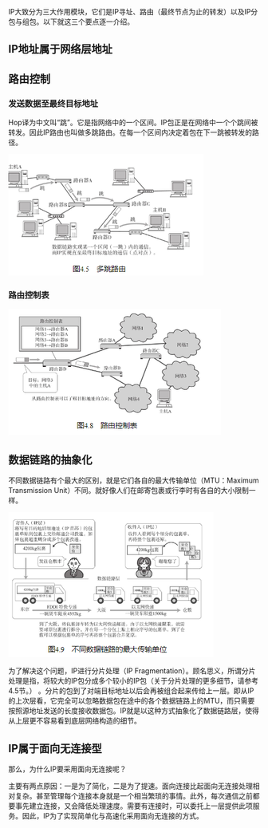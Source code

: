 IP大致分为三大作用模块，它们是IP寻址、路由（最终节点为止的转发）以及IP分包与组包。以下就这三个要点逐一介绍。

## IP地址属于网络层地址

## 路由控制

### 发送数据至最终目标地址
Hop译为中文叫“跳”。它是指网络中的一个区间。IP包正是在网络中一个个跳间被转发。因此IP路由也叫做多跳路由。在每一个区间内决定着包在下一跳被转发的路径。

![](../markdown_import_image/import-2023-01-10-17-51-33.png)

### 路由控制表

![](../markdown_import_image/import-2023-01-10-17-52-29.png)

## 数据链路的抽象化

不同数据链路有个最大的区别，就是它们各自的最大传输单位（MTU：Maximum Transmission Unit）不同。就好像人们在邮寄包裹或行李时有各自的大小限制一样。

![](../markdown_import_image/import-2023-01-10-17-54-50.png)

为了解决这个问题，IP进行分片处理（IP Fragmentation）。顾名思义，所谓分片处理是指，将较大的IP包分成多个较小的IP包（关于分片处理的更多细节，请参考4.5节。） 。分片的包到了对端目标地址以后会再被组合起来传给上一层。即从IP的上次层看，它完全可以忽略数据包在途中的各个数据链路上的MTU，而只需要按照源地址发送的长度接收数据包。IP就是以这种方式抽象化了数据链路层，使得从上层更不容易看到底层网络构造的细节。

## IP属于面向无连接型

那么，为什么IP要采用面向无连接呢？

主要有两点原因：一是为了简化，二是为了提速。面向连接比起面向无连接处理相对复杂。甚至管理每个连接本身就是一个相当繁琐的事情。此外，每次通信之前都要事先建立连接，又会降低处理速度。需要有连接时，可以委托上一层提供此项服务。因此，IP为了实现简单化与高速化采用面向无连接的方式。